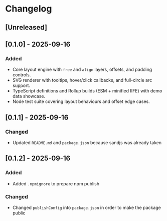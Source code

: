 # Changelog

## [Unreleased]

## [0.1.0] - 2025-09-16

### Added
- Core layout engine with `free` and `align` layers, offsets, and padding controls.
- SVG renderer with tooltips, hover/click callbacks, and full-circle arc support.
- TypeScript definitions and Rollup builds (ESM + minified IIFE) with demo data showcase.
- Node test suite covering layout behaviours and offset edge cases.

## [0.1.1] - 2025-09-16

### Changed
- Updated `README.md` and `package.json` because sandjs was already taken

## [0.1.2] - 2025-09-16

### Added
- Added `.npmignore` to prepare npm publish

### Changed
- Changed `publishConfig` into `package.json` in order to make the package public